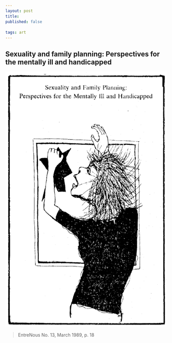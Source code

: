 ```yaml
---
layout: post
title: 
published: false

tags: art
---
```


## Sexuality and family planning: Perspectives for the mentally ill and handicapped
![Drawing of a mentally ill woman](/images/2016-05-31-sexuality-and-family-planning.png "Sexuality and family planning: Perspectives for the mentally ill and handicapped")
> EntreNous No. 13, March 1989, p. 18